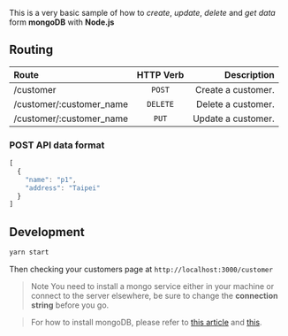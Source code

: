 This is a very basic sample of how to *create*, *update*, *delete* and *get data* form **mongoDB** with **Node.js**

## Routing
| Route  | HTTP Verb | Description |
| :------------ |:---------------:| -----:|
| /customer | `POST` | Create a customer. |
| /customer/:customer_name | `DELETE` | Delete a customer. |
| /customer/:customer_name | `PUT` | Update a customer. |

### POST API data format
```js
[
  {
    "name": "p1",
    "address": "Taipei"
  }
]
```

## Development
```sh
yarn start
```

Then checking your customers page at `http://localhost:3000/customer`

>Note  You need to install a mongo service either in your machine 
      or connect to the server elsewhere, be sure to change the 
      **connection string** before you go.

> For how to install mongoDB, please refer to [this article][df1] and [this][df2].

[df1]: <https://ithelp.ithome.com.tw/articles/10186483>
[df2]: <https://github.com/darkochen/nodejs>